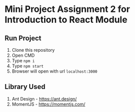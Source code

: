 # Mini Project Assignment 2 for Introduction to React Module

## Run Project

1. Clone this repository
2. Open CMD
3. Type `npm i`
4. Type `npm start`
5. Browser will open with url `localhost:3000`

## Library Used

1. Ant Design - https://ant.design/
2. MomentJS - https://momentjs.com/
